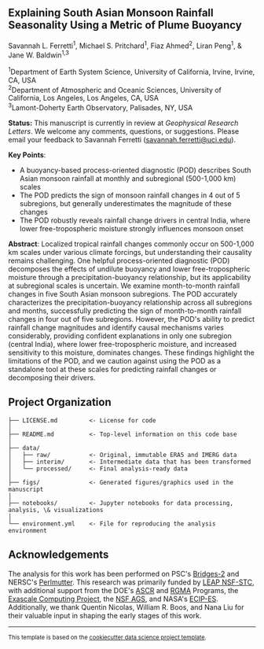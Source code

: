 Explaining South Asian Monsoon Rainfall Seasonality Using a Metric of Plume Buoyancy
------------

Savannah L. Ferretti<sup>1</sup>, Michael S. Pritchard<sup>1</sup>, Fiaz Ahmed<sup>2</sup>, Liran Peng<sup>1</sup>, & Jane W. Baldwin<sup>1,3</sup>

<sup>1</sup>Department of Earth System Science, University of California, Irvine, Irvine, CA, USA  
<sup>2</sup>Department of Atmospheric and Oceanic Sciences, University of California, Los Angeles, Los Angeles, CA, USA  
<sup>3</sup>Lamont-Doherty Earth Observatory, Palisades, NY, USA  

**Status:** This manuscript is currently in review at *Geophysical Research Letters*. We welcome any comments, questions, or suggestions. Please email your feedback to Savannah Ferretti (savannah.ferretti@uci.edu).

**Key Points**:
- A buoyancy-based process-oriented diagnostic (POD) describes South Asian monsoon rainfall at monthly and subregional (500-1,000 km) scales
- The POD predicts the sign of monsoon rainfall changes in 4 out of 5 subregions, but generally underestimates the magnitude of these changes
- The POD robustly reveals rainfall change drivers in central India, where lower free-tropospheric moisture strongly influences monsoon onset

**Abstract**: Localized tropical rainfall changes commonly occur on 500-1,000 km scales under various climate forcings, but understanding their causality remains challenging. One helpful process-oriented diagnostic (POD) decomposes the effects of undilute buoyancy and lower free-tropospheric moisture through a precipitation-buoyancy relationship, but its applicability at subregional scales is uncertain. We examine month-to-month rainfall changes in five South Asian monsoon subregions. The POD accurately characterizes the precipitation-buoyancy relationship across all subregions and months, successfully predicting the sign of month-to-month rainfall changes in four out of five subregions. However, the POD's ability to predict rainfall change magnitudes and identify causal mechanisms varies considerably, providing confident explanations in only one subregion (central India), where lower free-tropospheric moisture, and increased sensitivity to this moisture, dominates changes. These findings highlight the limitations of the POD, and we caution against using the POD as a standalone tool at these scales for predicting rainfall changes or decomposing their drivers.

Project Organization
------------
```
├── LICENSE.md         <- License for code
│
├── README.md          <- Top-level information on this code base
│
├── data/
│   ├── raw/           <- Original, immutable ERA5 and IMERG data
│   ├── interim/       <- Intermediate data that has been transformed
│   └── processed/     <- Final analysis-ready data
│
├── figs/              <- Generated figures/graphics used in the manuscript
│
├── notebooks/         <- Jupyter notebooks for data processing, analysis, \& visualizations  
│
└── environment.yml    <- File for reproducing the analysis environment
```

Acknowledgements
-------

The analysis for this work has been performed on PSC's [Bridges-2](https://www.psc.edu/resources/bridges-2/) and NERSC's [Perlmutter](https://docs.nersc.gov/systems/perlmutter/architecture/). This research was primarily funded by [LEAP NSF-STC](https://leap.columbia.edu/), with additional support from the DOE's [ASCR](https://www.energy.gov/science/ascr/advanced-scientific-computing-research) and [RGMA](https://eesm.science.energy.gov/program-area/regional-global-model-analysis) Programs, the [Exascale Computing Project](https://www.exascaleproject.org/),  the [NSF AGS](https://www.nsf.gov/geo/ags), and NASA's [ECIP-ES](https://science.nasa.gov/earth-science/early-career-opportunities/#h-early-career-investigator-program-in-earth-science). Additionally, we thank Quentin Nicolas, William R. Boos, and Nana Liu for their valuable input in shaping the early stages of this work.

--------
<p><small>This template is based on the <a target="_blank" href="https://drivendata.github.io/cookiecutter-data-science/">cookiecutter data science project template</a>.</small></p>
